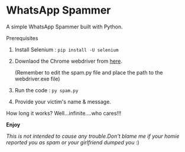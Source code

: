 # WhatsApp Spammer
A simple WhatsApp Spammer built with Python.



Prerequisites
1) Install Selenium : `pip install -U selenium`

2) Downlaod the Chrome webdriver from [here](https://chromedriver.chromium.org/downloads).
   
   (Remember to edit the spam.py file and place the path to the webdriver.exe file)

3) Run the code : `py spam.py`

4) Provide your victim's name & message.

How long it works? Well...infinite....who cares!!!

**Enjoy**

*This is not intended to cause any trouble.Don't blame me if your homie reported you as spam or your girlfriend dumped you* :) 

